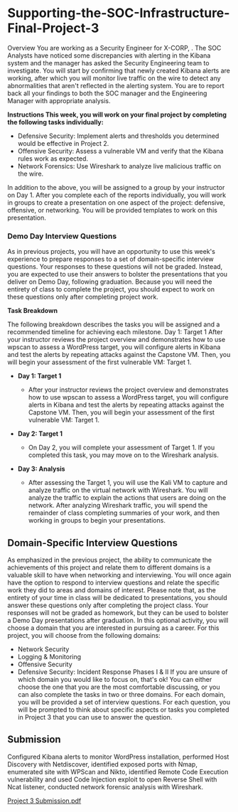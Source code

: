# Supporting-the-SOC-Infrastructure-Final-Project-3

Overview
You are working as a Security Engineer for X-CORP, . The SOC Analysts have noticed some discrepancies with alerting in the Kibana system and the manager has asked the Security Engineering team to investigate.
You will start by confirming that newly created Kibana alerts are working, after which you will monitor live traffic on the wire to detect any abnormalities that aren't reflected in the alerting system.
You are to report back all your findings to both the SOC manager and the Engineering Manager with appropriate analysis.

**Instructions
This week, you will work on your final project by completing the following tasks individually:**

* Defensive Security: Implement alerts and thresholds you determined would be effective in Project 2.
* Offensive Security: Assess a vulnerable VM and verify that the Kibana rules work as expected.
* Network Forensics: Use Wireshark to analyze live malicious traffic on the wire.

In addition to the above, you will be assigned to a group by your instructor on Day 1. After you complete each of the reports individually, you will work in groups to create a presentation on one aspect of the project: defensive, offensive, or networking. You will be provided templates to work on this presentation.

### **Demo Day Interview Questions**

As in previous projects, you will have an opportunity to use this week's experience to prepare responses to a set of domain-specific interview questions.
Your responses to these questions will not be graded. Instead, you are expected to use their answers to bolster the presentations that you deliver on Demo Day, following graduation.
Because you will need the entirety of class to complete the project, you should expect to work on these questions only after completing project work.

**Task Breakdown**

The following breakdown describes the tasks you will be assigned and a recommended timeline for achieving each milestone.
Day 1: Target 1
After your instructor reviews the project overview and demonstrates how to use wpscan to assess a WordPress target, you will configure alerts in Kibana and test the alerts by repeating attacks against the Capstone VM. Then, you will begin your assessment of the first vulnerable VM: Target 1.

* **Day 1: Target 1**

  * After your instructor reviews the project overview and demonstrates how to use wpscan to assess a WordPress target, you will configure alerts in Kibana and test the alerts by repeating attacks against the Capstone VM. Then, you will begin your assessment of the first vulnerable VM: Target 1.

* **Day 2: Target 1**

  * On Day 2, you will complete your assessment of Target 1. If you completed this task, you may move on to the Wireshark analysis.

* **Day 3: Analysis**

  * After assessing the Target 1, you will use the Kali VM to capture and analyze traffic on the virtual network with Wireshark. You will analyze the traffic to explain the actions that users are doing on the network. After analyzing Wireshark traffic, you will spend the remainder of class completing summaries of your work, and then working in groups to begin your presentations.

## Domain-Specific Interview Questions

As emphasized in the previous project, the ability to communicate the achievements of this project and relate them to different domains is a valuable skill to have when networking and interviewing.
You will once again have the option to respond to interview questions and relate the specific work they did to areas and domains of interest.
Please note that, as the entirety of your time in class will be dedicated to presentations, you should answer these questions only after completing the project class.
Your responses will not be graded as homework, but they can be used to bolster a Demo Day presentations after graduation.
In this optional activity, you will choose a domain that you are interested in pursuing as a career. For this project, you will choose from the following domains:
* Network Security
* Logging & Monitoring
* Offensive Security
* Defensive Security: Incident Response Phases I & II
If you are unsure of which domain you would like to focus on, that's ok! You can either choose the one that you are the most comfortable discussing, or you can also complete the tasks in two or three domains.
For each domain, you will be provided a set of interview questions. For each question, you will be prompted to think about specific aspects or tasks you completed in Project 3 that you can use to answer the question.

## Submission
Configured Kibana alerts to monitor WordPress installation, performed Host Discovery with Netdiscover, identified exposed ports with Nmap, enumerated site with WPScan and Nikto, identified Remote Code Execution vulnerability and used Code Injection exploit to open Reverse Shell with Ncat listener, conducted network forensic analysis with Wireshark.

[Project 3 Submission.pdf](https://github.com/BrandonQ3/Supporting-the-SOC-Infrastructure-Final-Project-3/files/7900512/Project.3.Submission.pdf)


